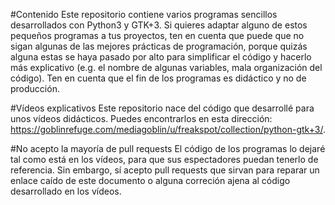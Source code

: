 #Contenido
Este repositorio contiene varios programas sencillos desarrollados con Python3 y GTK+3. Si quieres adaptar alguno de estos pequeños programas a tus proyectos, ten en cuenta que puede que no sigan algunas de las mejores prácticas de programación, porque quizás alguna estas se haya pasado por alto para simplificar el código y hacerlo más explicativo (e.g. el nombre de algunas variables, mala organización del código). Ten en cuenta que el fin de los programas es didáctico y no de producción. 

#Vídeos explicativos
Este repositorio nace del código que desarrollé para unos vídeos didácticos. Puedes encontrarlos en esta dirección: <a href="https://goblinrefuge.com/mediagoblin/u/freakspot/collection/python-gtk+3/">https://goblinrefuge.com/mediagoblin/u/freakspot/collection/python-gtk+3/</a>. 

#No acepto la mayoría de pull requests
El código de los programas lo dejaré tal como está en los vídeos, para que sus espectadores puedan tenerlo de referencia.
Sin embargo, sí acepto pull requests que sirvan para reparar un enlace caído de este documento o alguna correción ajena al código desarrollado en los vídeos.
